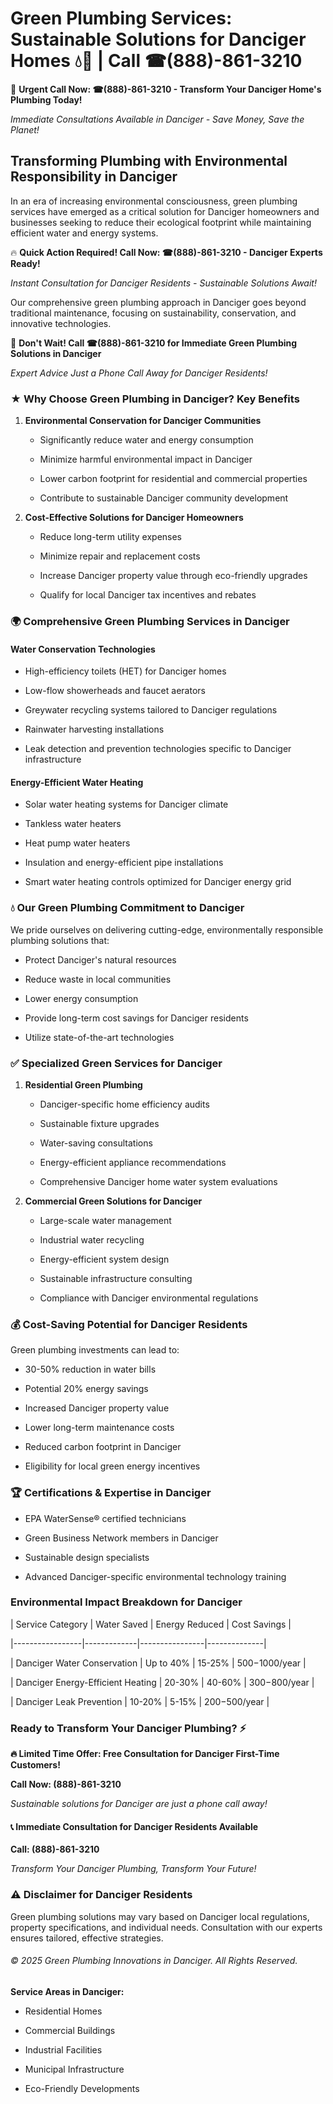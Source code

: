 # Green Plumbing Services: Sustainable Solutions for Danciger Homes 💧🌿 | Call ☎(888)-861-3210

🚨 **Urgent Call Now: ☎(888)-861-3210 - Transform Your Danciger Home's Plumbing Today!**
*Immediate Consultations Available in Danciger - Save Money, Save the Planet!*

## Transforming Plumbing with Environmental Responsibility in Danciger

In an era of increasing environmental consciousness, green plumbing services have emerged as a critical solution for Danciger homeowners and businesses seeking to reduce their ecological footprint while maintaining efficient water and energy systems. 

🔥 **Quick Action Required! Call Now: ☎(888)-861-3210 - Danciger Experts Ready!**
*Instant Consultation for Danciger Residents - Sustainable Solutions Await!*

Our comprehensive green plumbing approach in Danciger goes beyond traditional maintenance, focusing on sustainability, conservation, and innovative technologies.

🚨 **Don't Wait! Call ☎(888)-861-3210 for Immediate Green Plumbing Solutions in Danciger**
*Expert Advice Just a Phone Call Away for Danciger Residents!*

### ★ Why Choose Green Plumbing in Danciger? Key Benefits

1. **Environmental Conservation for Danciger Communities** 
   - Significantly reduce water and energy consumption
   - Minimize harmful environmental impact in Danciger
   - Lower carbon footprint for residential and commercial properties
   - Contribute to sustainable Danciger community development

2. **Cost-Effective Solutions for Danciger Homeowners** 
   - Reduce long-term utility expenses
   - Minimize repair and replacement costs
   - Increase Danciger property value through eco-friendly upgrades
   - Qualify for local Danciger tax incentives and rebates

### 🌍 Comprehensive Green Plumbing Services in Danciger

#### Water Conservation Technologies
- High-efficiency toilets (HET) for Danciger homes
- Low-flow showerheads and faucet aerators
- Greywater recycling systems tailored to Danciger regulations
- Rainwater harvesting installations
- Leak detection and prevention technologies specific to Danciger infrastructure

#### Energy-Efficient Water Heating
- Solar water heating systems for Danciger climate
- Tankless water heaters
- Heat pump water heaters
- Insulation and energy-efficient pipe installations
- Smart water heating controls optimized for Danciger energy grid

### 💧 Our Green Plumbing Commitment to Danciger

We pride ourselves on delivering cutting-edge, environmentally responsible plumbing solutions that:
- Protect Danciger's natural resources
- Reduce waste in local communities
- Lower energy consumption
- Provide long-term cost savings for Danciger residents
- Utilize state-of-the-art technologies

### ✅ Specialized Green Services for Danciger

1. **Residential Green Plumbing**
   - Danciger-specific home efficiency audits
   - Sustainable fixture upgrades
   - Water-saving consultations
   - Energy-efficient appliance recommendations
   - Comprehensive Danciger home water system evaluations

2. **Commercial Green Solutions for Danciger**
   - Large-scale water management
   - Industrial water recycling
   - Energy-efficient system design
   - Sustainable infrastructure consulting
   - Compliance with Danciger environmental regulations

### 💰 Cost-Saving Potential for Danciger Residents

Green plumbing investments can lead to:
- 30-50% reduction in water bills
- Potential 20% energy savings
- Increased Danciger property value
- Lower long-term maintenance costs
- Reduced carbon footprint in Danciger
- Eligibility for local green energy incentives

### 🏆 Certifications & Expertise in Danciger

- EPA WaterSense® certified technicians
- Green Business Network members in Danciger
- Sustainable design specialists
- Advanced Danciger-specific environmental technology training

### Environmental Impact Breakdown for Danciger

| Service Category | Water Saved | Energy Reduced | Cost Savings |
|-----------------|-------------|----------------|--------------|
| Danciger Water Conservation | Up to 40% | 15-25% | $500-$1000/year |
| Danciger Energy-Efficient Heating | 20-30% | 40-60% | $300-$800/year |
| Danciger Leak Prevention | 10-20% | 5-15% | $200-$500/year |

### Ready to Transform Your Danciger Plumbing? ⚡

**🔥 Limited Time Offer: Free Consultation for Danciger First-Time Customers!**

**Call Now: (888)-861-3210**
*Sustainable solutions for Danciger are just a phone call away!*

#### 📞 Immediate Consultation for Danciger Residents Available

**Call: (888)-861-3210**
*Transform Your Danciger Plumbing, Transform Your Future!*

### ⚠️ Disclaimer for Danciger Residents

Green plumbing solutions may vary based on Danciger local regulations, property specifications, and individual needs. Consultation with our experts ensures tailored, effective strategies.

###### © 2025 Green Plumbing Innovations in Danciger. All Rights Reserved.

**Service Areas in Danciger:** 
- Residential Homes
- Commercial Buildings
- Industrial Facilities
- Municipal Infrastructure
- Eco-Friendly Developments